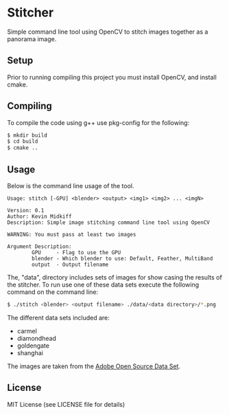 # Stitcher
Simple command line tool using OpenCV to stitch images together as a panorama image.

## Setup
Prior to running compiling this project you must install OpenCV, and install
cmake.

## Compiling
To compile the code using g++ use pkg-config for the following:
```sh
$ mkdir build
$ cd build
$ cmake ..
```

## Usage
Below is the command line usage of the tool.

```
Usage: stitch [-GPU] <blender> <output> <img1> <img2> ... <imgN>

Version: 0.1
Author: Kevin Midkiff
Description: Simple image stitching command line tool using OpenCV

WARNING: You must pass at least two images

Argument Description:
        GPU     - Flag to use the GPU
        blender - Which blender to use: Default, Feather, MultiBand
        output  - Output filename
```

The, "data", directory includes sets of images for show casing the results of the stitcher.  To run use one of these data sets execute the following command on the command line:

```sh
$ ./stitch <blender> <output filename> ./data/<data directory>/*.png
```

The different data sets included are:
<ul>
<li>carmel</li>
<li>diamondhead</li>
<li>goldengate</li>
<li>shanghai</li>
</ul>

The images are taken from the <a href="http://sourceforge.net/adobe/adobedatasets/home/Home/">Adobe Open Source Data Set</a>.

## License
MIT License (see LICENSE file for details)
